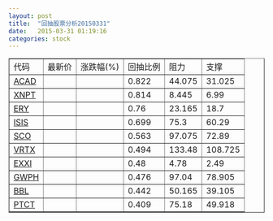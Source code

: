 ```yaml
---
layout: post
title:  "回抽股票分析20150331"
date:   2015-03-31 01:19:16
categories: stock
---
```

<script type="text/javascript">
var stockList = []
stockList.push('gb_acad');
stockList.push('gb_xnpt');
stockList.push('gb_ery');
stockList.push('gb_isis');
stockList.push('gb_sco');
stockList.push('gb_vrtx');
stockList.push('gb_exxi');
stockList.push('gb_gwph');
stockList.push('gb_bbl');
stockList.push('gb_ptct');
</script>
<table border="1">
 <tr>
 <td>代码</td>
 <td>最新价</td>
 <td>涨跌幅(%)</td>
 <td>回抽比例</td>
 <td>阻力</td>
 <td>支撑</td>
</tr>
  <tr id="acad">
  <td><a href="http://stock.finance.sina.com.cn/usstock/quotes/ACAD.html" target="_blank">ACAD</a></td><td></td><td></td><td>0.822</td><td>44.075</td><td>31.025</td></tr>
  <tr id="xnpt">
  <td><a href="http://stock.finance.sina.com.cn/usstock/quotes/XNPT.html" target="_blank">XNPT</a></td><td></td><td></td><td>0.814</td><td>8.445</td><td>6.99</td></tr>
  <tr id="ery">
  <td><a href="http://stock.finance.sina.com.cn/usstock/quotes/ERY.html" target="_blank">ERY</a></td><td></td><td></td><td>0.76</td><td>23.165</td><td>18.7</td></tr>
  <tr id="isis">
  <td><a href="http://stock.finance.sina.com.cn/usstock/quotes/ISIS.html" target="_blank">ISIS</a></td><td></td><td></td><td>0.699</td><td>75.3</td><td>60.29</td></tr>
  <tr id="sco">
  <td><a href="http://stock.finance.sina.com.cn/usstock/quotes/SCO.html" target="_blank">SCO</a></td><td></td><td></td><td>0.563</td><td>97.075</td><td>72.89</td></tr>
  <tr id="vrtx">
  <td><a href="http://stock.finance.sina.com.cn/usstock/quotes/VRTX.html" target="_blank">VRTX</a></td><td></td><td></td><td>0.494</td><td>133.48</td><td>108.725</td></tr>
  <tr id="exxi">
  <td><a href="http://stock.finance.sina.com.cn/usstock/quotes/EXXI.html" target="_blank">EXXI</a></td><td></td><td></td><td>0.48</td><td>4.78</td><td>2.49</td></tr>
  <tr id="gwph">
  <td><a href="http://stock.finance.sina.com.cn/usstock/quotes/GWPH.html" target="_blank">GWPH</a></td><td></td><td></td><td>0.476</td><td>97.04</td><td>78.905</td></tr>
  <tr id="bbl">
  <td><a href="http://stock.finance.sina.com.cn/usstock/quotes/BBL.html" target="_blank">BBL</a></td><td></td><td></td><td>0.442</td><td>50.165</td><td>39.105</td></tr>
  <tr id="ptct">
  <td><a href="http://stock.finance.sina.com.cn/usstock/quotes/PTCT.html" target="_blank">PTCT</a></td><td></td><td></td><td>0.409</td><td>75.18</td><td>49.918</td></tr>
</table>
